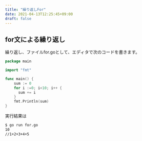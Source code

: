```yaml
---
title: "繰り返しFor"
date: 2021-04-13T12:25:45+09:00
draft: false
---
```


## for文による繰り返し

繰り返し、ファイルfor.goとして、エディタで次のコードを書きます。
```go
package main

import "fmt"

func main() {
    sum := 0 
    for i :=0; i<10; i++ {
      sum += i
    }
    fmt.Println(sum)
}
```
実行結果は
```bash
$ go run for.go
10
//1+2+3+4+5
